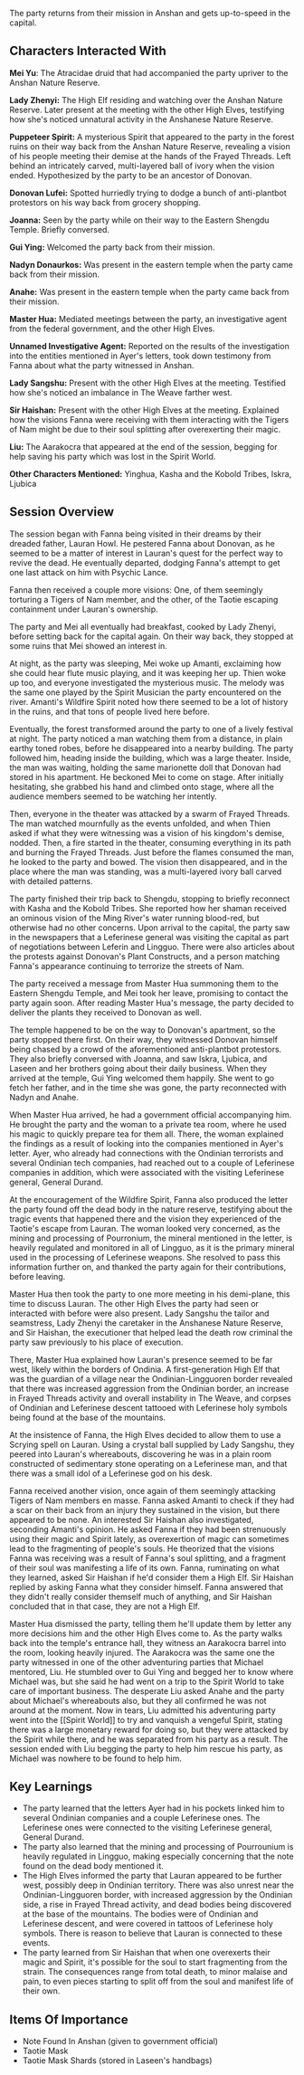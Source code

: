 The party returns from their mission in Anshan and gets up-to-speed in the capital.

## Characters Interacted With
**Mei Yu**: The Atracidae druid that had accompanied the party upriver to the Anshan Nature Reserve.

**Lady Zhenyi:** The High Elf residing and watching over the Anshan Nature Reserve. Later present at the meeting with the other High Elves, testifying how she's noticed unnatural activity in the Anshanese Nature Reserve.

**Puppeteer Spirit:** A mysterious Spirit that appeared to the party in the forest ruins on their way back from the Anshan Nature Reserve, revealing a vision of his people meeting their demise at the hands of the Frayed Threads. Left behind an intricately carved, multi-layered ball of ivory when the vision ended. Hypothesized by the party to be an ancestor of Donovan.

**Donovan Lufei:** Spotted hurriedly trying to dodge a bunch of anti-plantbot protestors on his way back from grocery shopping.

**Joanna:** Seen by the party while on their way to the Eastern Shengdu Temple. Briefly conversed.

**Gui Ying:** Welcomed the party back from their mission.

**Nadyn Donaurkos:** Was present in the eastern temple when the party came back from their mission.

**Anahe:** Was present in the eastern temple when the party came back from their mission.

**Master Hua:** Mediated meetings between the party, an investigative agent from the federal government, and the other High Elves.

**Unnamed Investigative Agent:** Reported on the results of the investigation into the entities mentioned in Ayer's letters, took down testimony from Fanna about what the party witnessed in Anshan.

**Lady Sangshu:** Present with the other High Elves at the meeting. Testified how she's noticed an imbalance in The Weave farther west.

**Sir Haishan:** Present with the other High Elves at the meeting. Explained how the visions Fanna were receiving with them interacting with the Tigers of Nam might be due to their soul splitting after overexerting their magic.

**Liu:** The Aarakocra that appeared at the end of the session, begging for help saving his party which was lost in the Spirit World.

**Other Characters Mentioned:** Yinghua, Kasha and the Kobold Tribes, Iskra, Ljubica

## Session Overview

The session began with Fanna being visited in their dreams by their dreaded father, Lauran Howl. He pestered Fanna about Donovan, as he seemed to be a matter of interest in Lauran's quest for the perfect way to revive the dead. He eventually departed, dodging Fanna's attempt to get one last attack on him with Psychic Lance.

Fanna then received a couple more visions: One, of them seemingly torturing a Tigers of Nam member, and the other, of the Taotie escaping containment under Lauran's ownership.

The party and Mei all eventually had breakfast, cooked by Lady Zhenyi, before setting back for the capital again. On their way back, they stopped at some ruins that Mei showed an interest in.

At night, as the party was sleeping, Mei woke up Amanti, exclaiming how she could hear flute music playing, and it was keeping her up. Thien woke up too, and everyone investigated the mysterious music. The melody was the same one played by the Spirit Musician the party encountered on the river. Amanti's Wildfire Spirit noted how there seemed to be a lot of history in the ruins, and that tons of people lived here before.

Eventually, the forest transformed around the party to one of a lively festival at night. The party noticed a man watching them from a distance, in plain earthy toned robes, before he disappeared into a nearby building. The party followed him, heading inside the building, which was a large theater. Inside, the man was waiting, holding the same marionette doll that Donovan had stored in his apartment. He beckoned Mei to come on stage. After initially hesitating, she grabbed his hand and climbed onto stage, where all the audience members seemed to be watching her intently.

Then, everyone in the theater was attacked by a swarm of Frayed Threads. The man watched mournfully as the events unfolded, and when Thien asked if what they were witnessing was a vision of his kingdom's demise, nodded. Then, a fire started in the theater, consuming everything in its path and burning the Frayed Threads. Just before the flames consumed the man, he looked to the party and bowed. The vision then disappeared, and in the place where the man was standing, was a multi-layered ivory ball carved with detailed patterns.

The party finished their trip back to Shengdu, stopping to briefly reconnect with Kasha and the Kobold Tribes. She reported how her shaman received an ominous vision of the Ming River's water running blood-red, but otherwise had no other concerns. Upon arrival to the capital, the party saw in the newspapers that a Leferinese general was visiting the capital as part of negotiations between Leferin and Lingguo. There were also articles about the protests against Donovan's Plant Constructs, and a person matching Fanna's appearance continuing to terrorize the streets of Nam.

The party received a message from Master Hua summoning them to the Eastern Shengdu Temple, and Mei took her leave, promising to contact the party again soon. After reading Master Hua's message, the party decided to deliver the plants they received to Donovan as well.

The temple happened to be on the way to Donovan's apartment, so the party stopped there first. On their way, they witnessed Donovan himself being chased by a crowd of the aforementioned anti-plantbot protestors. They also briefly conversed with Joanna, and saw Iskra, Ljubica, and Laseen and her brothers going about their daily business. When they arrived at the temple, Gui Ying welcomed them happily. She went to go fetch her father, and in the time she was gone, the party reconnected with Nadyn and Anahe.

When Master Hua arrived, he had a government official accompanying him. He brought the party and the woman to a private tea room, where he used his magic to quickly prepare tea for them all. There, the woman explained the findings as a result of looking into the companies mentioned in Ayer's letter. Ayer, who already had connections with the Ondinian terrorists and several Ondinian tech companies, had reached out to a couple of Leferinese companies in addition, which were associated with the visiting Leferinese general, General Durand.

At the encouragement of the Wildfire Spirit, Fanna also produced the letter the party found off the dead body in the nature reserve, testifying about the tragic events that happened there and the vision they experienced of the Taotie's escape from Lauran. The woman looked very concerned, as the mining and processing of Pourronium, the mineral mentioned in the letter, is heavily regulated and monitored in all of Lingguo, as it is the primary mineral used in the processing of Leferinese weapons. She resolved to pass this information further on, and thanked the party again for their contributions, before leaving.

Master Hua then took the party to one more meeting in his demi-plane, this time to discuss Lauran. The other High Elves the party had seen or interacted with before were also present. Lady Sangshu the tailor and seamstress, Lady Zhenyi the caretaker in the Anshanese Nature Reserve, and Sir Haishan, the executioner that helped lead the death row criminal the party saw previously to his place of execution.

There, Master Hua explained how Lauran's presence seemed to be far west, likely within the borders of Ondinia. A first-generation High Elf that was the guardian of a village near the Ondinian-Lingguoren border revealed that there was increased aggression from the Ondinian border, an increase in Frayed Threads activity and overall instability in The Weave, and corpses of Ondinian and Leferinese descent tattooed with Leferinese holy symbols being found at the base of the mountains.

At the insistence of Fanna, the High Elves decided to allow them to use a Scrying spell on Lauran. Using a crystal ball supplied by Lady Sangshu, they peered into Lauran's whereabouts, discovering he was in a plain room constructed of sedimentary stone operating on a Leferinese man, and that there was a small idol of a Leferinese god on his desk.

Fanna received another vision, once again of them seemingly attacking Tigers of Nam members en masse. Fanna asked Amanti to check if they had a scar on their back from an injury they sustained in the vision, but there appeared to be none. An interested Sir Haishan also investigated, seconding Amanti's opinion. He asked Fanna if they had been strenuously using their magic and Spirit lately, as overexertion of magic can sometimes lead to the fragmenting of people's souls. He theorized that the visions Fanna was receiving was a result of Fanna's soul splitting, and a fragment of their soul was manifesting a life of its own. Fanna, ruminating on what they learned, asked Sir Haishan if he'd consider them a High Elf. Sir Haishan replied by asking Fanna what they consider himself. Fanna answered that they didn't really consider themself much of anything, and Sir Haishan concluded that in that case, they are not a High Elf.

Master Hua dismissed the party, telling them he'll update them by letter any more decisions him and the other High Elves come to. As the party walks back into the temple's entrance hall, they witness an Aarakocra barrel into the room, looking heavily injured. The Aarakocra was the same one the party witnessed in one of the other adventuring parties that Michael mentored, Liu. He stumbled over to Gui Ying and begged her to know where Michael was, but she said he had went on a trip to the Spirit World to take care of important business. The desperate Liu asked Anahe and the party about Michael's whereabouts also, but they all confirmed he was not around at the moment. Now in tears, Liu admitted his adventuring party went into the [[Spirit World]] to try and vanquish a vengeful Spirit, stating there was a large monetary reward for doing so, but they were attacked by the Spirit while there, and he was separated from his party as a result. The session ended with Liu begging the party to help him rescue his party, as Michael was nowhere to be found to help him.

## Key Learnings
- The party learned that the letters Ayer had in his pockets linked him to several Ondinian companies and a couple Leferinese ones. The Leferinese ones were connected to the visiting Leferinese general, General Durand.
- The party also learned that the mining and processing of Pourrounium is heavily regulated in Lingguo, making especially concerning that the note found on the dead body mentioned it.
- The High Elves informed the party that Lauran appeared to be further west, possibly deep in Ondinian territory. There was also unrest near the Ondinian-Lingguoren border, with increased aggression by the Ondinian side, a rise in Frayed Thread activity, and dead bodies being discovered at the base of the mountains. The bodies were of Ondinian and Leferinese descent, and were covered in tattoos of Leferinese holy symbols. There is reason to believe that Lauran is connected to these events.
- The party learned from Sir Haishan that when one overexerts their magic and Spirit, it's possible for the soul to start fragmenting from the strain. The consequences range from total death, to minor malaise and pain, to even pieces starting to split off from the soul and manifest life of their own.

## Items Of Importance
- Note Found In Anshan (given to government official)
- Taotie Mask
- Taotie Mask Shards (stored in Laseen's handbags)